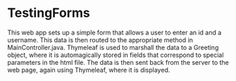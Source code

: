 # TestingForms

This web app sets up a simple form that allows a user to enter an id and a username.
This data is then routed to the appropriate method in MainController.java.
Thymeleaf is used to marshall the data to a Greeting object, where it is automagically stored in
fields that correspond to special parameters in the html file.  The data is then sent back from 
the server to the web page, again using Thymeleaf, where it is displayed.
